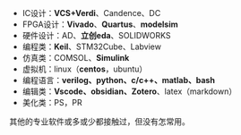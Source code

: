 - IC设计：**VCS+Verdi**、Candence、DC
- FPGA设计：**Vivado**、**Quartus**、**modelsim**
- 硬件设计：AD、**立创eda**、SOLIDWORKS 
- 编程类：**Keil**、STM32Cube、Labview
- 仿真类：COMSOL、**Simulink**
- 虚拟机：linux（**centos**，ubuntu）
- 编程语言：**verilog、python、c/c++、matlab、bash**
- 编辑类：**Vscode、obsidian、Zotero**、latex（markdown）
- 美化类：PS，PR

其他的专业软件或多或少都接触过，但没有怎常用。

